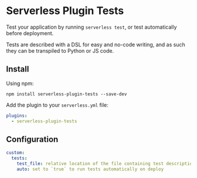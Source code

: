# Serverless Plugin Tests

Test your application by running `serverless test`, or test automatically before deployment.

Tests are described with a DSL for easy and no-code writing, and as such they can be transpiled to Python or JS code.

## Install
Using npm:
```
npm install serverless-plugin-tests --save-dev
```

Add the plugin to your `serverless.yml` file:
```yaml
plugins:
  - serverless-plugin-tests
```

## Configuration

```yaml
custom:
  tests:
    test_file: relative location of the file containing test descriptions
    auto: set to `true` to run tests automatically on deploy

```
